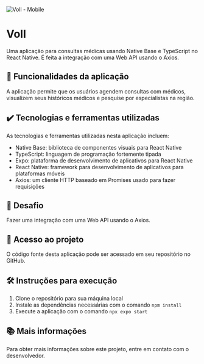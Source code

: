 ![Voll - Mobile](https://repository-images.githubusercontent.com/629788589/5a52b9b6-7cea-452a-9e45-7fd74487e226)

# Voll #

Uma aplicação para consultas médicas usando Native Base e TypeScript no React Native. É feita a integração com uma Web API usando o Axios.

## 🔨 Funcionalidades da aplicação ##

A aplicação permite que os usuários agendem consultas com médicos, visualizem seus históricos médicos e pesquise por especialistas na região.

## ✔️ Tecnologias e ferramentas utilizadas ##

As tecnologias e ferramentas utilizadas nesta aplicação incluem:

* Native Base: biblioteca de componentes visuais para React Native
* TypeScript: linguagem de programação fortemente tipada
* Expo: plataforma de desenvolvimento de aplicativos para React Native
* React Native: framework para desenvolvimento de aplicativos para plataformas móveis
* Axios: um cliente HTTP baseado em Promises usado para fazer requisições

## 🎯 Desafio ##

Fazer uma integração com uma Web API usando o Axios.

## 📁 Acesso ao projeto ##

O código fonte desta aplicação pode ser acessado em seu repositório no GitHub.

## 🛠️ Instruções para execução ##

1. Clone o repositório para sua máquina local
2. Instale as dependências necessárias com o comando 
`npm install`
3. Execute a aplicação com o comando 
`npx expo start`

## 📚 Mais informações ##

Para obter mais informações sobre este projeto, entre em contato com o desenvolvedor.
